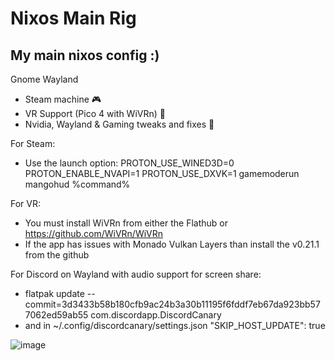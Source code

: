 # Nixos Main Rig
My main nixos config :)
--------------------
Gnome Wayland
* Steam machine 🎮
* VR Support (Pico 4 with WiVRn) 🥽
* Nvidia, Wayland & Gaming tweaks and fixes 🔧

For Steam:
- Use the launch option: PROTON_USE_WINED3D=0 PROTON_ENABLE_NVAPI=1 PROTON_USE_DXVK=1 gamemoderun mangohud %command%

For VR:
- You must install WiVRn from either the Flathub or https://github.com/WiVRn/WiVRn
- If the app has issues with Monado Vulkan Layers than install the v0.21.1 from the github

For Discord on Wayland with audio support for screen share:
- flatpak update --commit=3d3433b58b180cfb9ac24b3a30b11195f6fddf7eb67da923bb577062ed59ab55 com.discordapp.DiscordCanary
- and in ~/.config/discordcanary/settings.json 
"SKIP_HOST_UPDATE": true

![image](https://github.com/user-attachments/assets/d9972738-b73f-437b-bd12-4dc08cc4c5c0)
